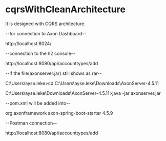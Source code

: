 # cqrsWithCleanArchitecture
It is designed with CQRS architecture.

--for connection to Axon Dashboard--

http://localhost:8024/


--connection to the h2 console--

http://localhost:8080/api/accounttypes/add


--if the file(axonserver.jar) still shows as rar--

C:\Users\ayse.leke>cd C:\Users\ayse.leke\Downloads\AxonServer-4.5.11

C:\Users\ayse.leke\Downloads\AxonServer-4.5.11>java -jar axonserver.jar


--pom.xml will be added into--

<dependency>
	<groupId>org.axonframework</groupId>
	<artifactId>axon-spring-boot-starter</artifactId>
	<version>4.5.9</version>
</dependency>



--Postman connection--

http://localhost:8080/api/accounttypes/add


